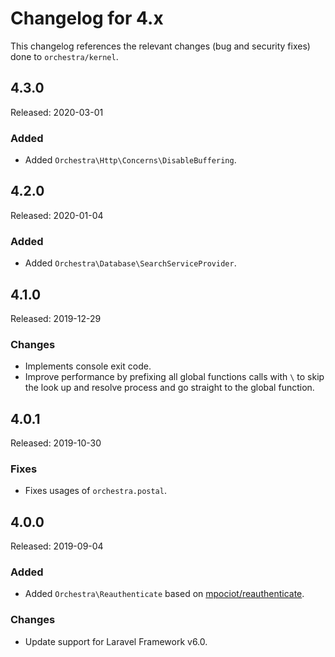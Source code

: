 # Changelog for 4.x

This changelog references the relevant changes (bug and security fixes) done to `orchestra/kernel`.

## 4.3.0

Released: 2020-03-01

### Added

* Added `Orchestra\Http\Concerns\DisableBuffering`.


## 4.2.0

Released: 2020-01-04

### Added 

* Added `Orchestra\Database\SearchServiceProvider`.

## 4.1.0

Released: 2019-12-29

### Changes

* Implements console exit code.
* Improve performance by prefixing all global functions calls with `\` to skip the look up and resolve process and go straight to the global function.

## 4.0.1

Released: 2019-10-30

### Fixes

* Fixes usages of `orchestra.postal`.

## 4.0.0 

Released: 2019-09-04

### Added

* Added `Orchestra\Reauthenticate` based on [mpociot/reauthenticate](https://github.com/mpociot/reauthenticate).

### Changes

* Update support for Laravel Framework v6.0.
